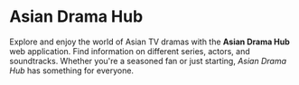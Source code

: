 # Asian Drama Hub

Explore and enjoy the world of Asian TV dramas with the **Asian Drama Hub** web application. Find information on different series, actors, and soundtracks. Whether you're a seasoned fan or just starting, *Asian Drama Hub* has something for everyone.

